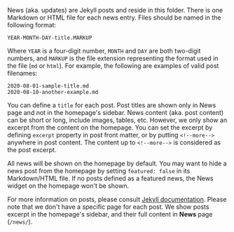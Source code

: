 News (aka. updates) are Jekyll posts and reside in this folder.
There is one Markdown or HTML file for each news entry. Files should be named in the following format:
```
YEAR-MONTH-DAY-title.MARKUP
```
Where `YEAR` is a four-digit number, `MONTH` and `DAY` are both two-digit numbers, and `MARKUP` is the file extension
representing the format used in the file (`md` or `html`). For example, the following are examples of valid post filenames:
```
2020-08-01-sample-title.md
2020-08-10-another-example.md
```
You can define a `title` for each post. Post titles are shown only in News page and not in the homepage's sidebar. 
News content (aka. post content) can be short or long, include images, tables, etc. However, we only show an excerpt
from the content on the homepage. You can set the excerpt by defining `excerpt` property in post front matter,
or by putting `<!--more-->` anywhere in post content. The content up to `<!--more-->` is considered as the post excerpt.

All news will be shown on the homepage by default.
You may want to hide a news post from the homepage by setting `featured: false` in its Markdown/HTML file.
If no posts defined as a featured news, the News widget on the homepage won't be shown. 
  
For more information on posts, please consult [Jekyll documentation](https://jekyllrb.com/docs/posts/). Please note
that we don't have a specific page for each post. We show posts excerpt in the homepage's sidebar, and their
full content in **News** page (`/news/`).
